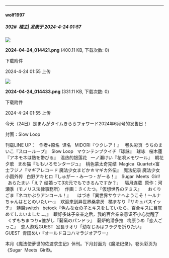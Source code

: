 ﻿
*****

####  wolf1997  
##### 392#         楼主| 发表于 2024-4-24 01:57

<img src="https://img.saraba1st.com/forum/202404/24/015544wisin9eetmfeqi8g.png" referrerpolicy="no-referrer">

<strong>2024-04-24_014421.png</strong> (400.11 KB, 下载次数: 0)

下载附件

2024-4-24 01:55 上传

<img src="https://img.saraba1st.com/forum/202404/24/015544y44oewe2w7llgzg4.png" referrerpolicy="no-referrer">

<strong>2024-04-24_014433.png</strong> (331.11 KB, 下载次数: 0)

下载附件

2024-4-24 01:55 上传

今天（24日）是まんがタイムきららフォワード2024年6月号的发售日！

封面：Slow Loop

刊载LINE UP：
  作者+原名  译名   MIDORI『ウクレア！』   卷头彩页  うちのまいこ『スローループ』  Slow Loop   マウンテンプクイチ『球詠』  球咏   桜木蓮『アネモネは熱を帯びる』  温热的银莲花   一ノ瀬けい『花唄メモワール』  朝花夕歌   まめ猫『ももいろモンタージュ』  桃色蒙太奇完结  Magica  Quartet×富士フジノ『マギアレコード 魔法少女まどか☆マギカ外伝』  魔法纪录 魔法少女小圆外传   白野アキヒロ『しゅがー・みーつ・がーる！』  Sugar  Meets  Girl!   あらたまい「え？ 结婚って3次元でもできるんですか？」   隔月连载  原作：河瀬季（モノリス法律事務所）  作画：さくたつ。『仮想世界のテミス』      おくりごま『ネコかぶりアンコール！』      はづき『異世界サウナへようこそ！～ルナちゃんはととのいたい～』  欢迎来到异世界桑拿房   橘まなり『サキュバスイッチ』  魅魔switch   betock『色んな女の子とキスをしていたら、百合キスに目覚めてしまいました…。』  跟好多妹子亲亲之后，我的百合亲亲意识不小心觉醒了   くずもちまつり×誰がし『薪窯のパンドラ』  薪炉的潘多拉   梅原うめ『恋人ごっこ』  恋人游戏GUEST  室長サオリ「幼なじみはフラグを折りたい」   GUEST  青田めい『オールドヨコハマラジオアワー』    

本月《魔法使萝世的佐渡求生记》休刊。下月封面为《魔法纪录》，卷头彩页为《Sugar  Meets  Girl!》。

